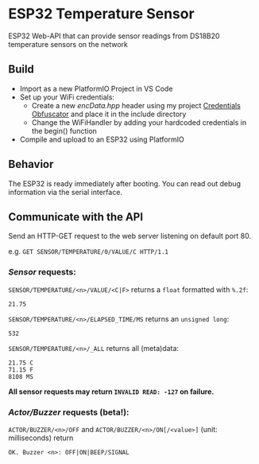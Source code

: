 # ESP32 Temperature Sensor
ESP32 Web-API that can provide sensor readings from DS18B20 temperature sensors on the network


## Build

- Import as a new PlatformIO Project in VS Code
- Set up your WiFi credentials:
  - Create a new *encData.hpp* header using my project [Credentials Obfuscator](https://github.com/Gumbini/credentials-obfuscator) and place it in the include directory
  - Change the WiFiHandler by adding your hardcoded credentials in the begin() function
- Compile and upload to an ESP32 using PlatformIO

## Behavior

The ESP32 is ready immediately after booting. You can read out debug information via the serial interface.

## Communicate with the API

Send an HTTP-GET request to the web server listening on default port 80.

e.g. ```GET SENSOR/TEMPERATURE/0/VALUE/C HTTP/1.1```

### *Sensor* requests:

```SENSOR/TEMPERATURE/<n>/VALUE/<C|F>``` returns a ```float``` formatted with ```%.2f```:
```
21.75
```

```SENSOR/TEMPERATURE/<n>/ELAPSED_TIME/MS``` returns an ```unsigned long```:
```
532
```

```SENSOR/TEMPERATURE/<n>/_ALL``` returns all (meta)data:
```
21.75 C
71.15 F
8108 MS
```

**All sensor requests may return ```INVALID READ: -127``` on failure.**

### *Actor/Buzzer* requests (beta!):


```ACTOR/BUZZER/<n>/OFF``` and ```ACTOR/BUZZER/<n>/ON[/<value>]``` (unit: milliseconds) return
```
OK. Buzzer <n>: OFF|ON|BEEP/SIGNAL
```
